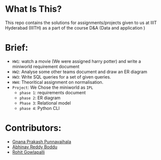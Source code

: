 # What Is This?

This repo contains the solutions for assignments/projects given to us at IIIT Hyderabad (IIITH) as a part of the course D&A (Data and application )

# Brief:
* `HW1`: watch a movie (We were assigned harry potter) and write a miniworld requirement document
* `HW2`: Analyse some other teams document and draw an ER diagram
* `HW3`: Write SQL queries for a set of given queries.
* `HW4`: Theoritical assignment on normalisation.
* `Project`: We Chose the miniworld as `IPL`
    * `phase 1`: requirements document
    * `phase 2`: ER diagram
    * `Phase 3`: Relational model
    * `phase 4`: Python CLI

# Contributors:
* [Gnana Prakash Punnavajhala](https://github.com/GnanaPrakashSG2004)
* [Abhinav Reddy Boddu](https://github.com/Abhinavreddy-B)
* [Rohit Gowlapalli](https://github.com/ROHIT32767)
